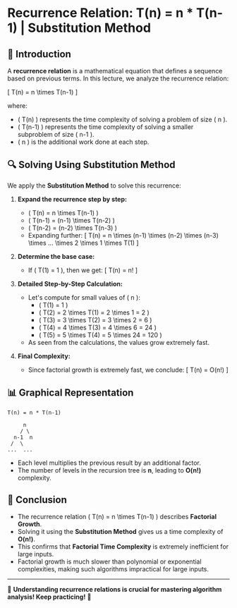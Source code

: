 # **Recurrence Relation: T(n) = n * T(n-1) | Substitution Method**

## **📌 Introduction**
A **recurrence relation** is a mathematical equation that defines a sequence based on previous terms. In this lecture, we analyze the recurrence relation:

\[ T(n) = n \times T(n-1) \]

where:
- \( T(n) \) represents the time complexity of solving a problem of size \( n \).
- \( T(n-1) \) represents the time complexity of solving a smaller subproblem of size \( n-1 \).
- \( n \) is the additional work done at each step.

## **🔍 Solving Using Substitution Method**
We apply the **Substitution Method** to solve this recurrence:

1. **Expand the recurrence step by step:**
   - \( T(n) = n \times T(n-1) \)
   - \( T(n-1) = (n-1) \times T(n-2) \)
   - \( T(n-2) = (n-2) \times T(n-3) \)
   - Expanding further:
     \[ T(n) = n \times (n-1) \times (n-2) \times (n-3) \times ... \times 2 \times 1 \times T(1) \]

2. **Determine the base case:**
   - If \( T(1) = 1 \), then we get:
     \[ T(n) = n! \]

3. **Detailed Step-by-Step Calculation:**
   - Let's compute for small values of \( n \):
     - \( T(1) = 1 \)
     - \( T(2) = 2 \times T(1) = 2 \times 1 = 2 \)
     - \( T(3) = 3 \times T(2) = 3 \times 2 = 6 \)
     - \( T(4) = 4 \times T(3) = 4 \times 6 = 24 \)
     - \( T(5) = 5 \times T(4) = 5 \times 24 = 120 \)
   - As seen from the calculations, the values grow extremely fast.

4. **Final Complexity:**
   - Since factorial growth is extremely fast, we conclude:
     \[ T(n) = O(n!) \]

## **📊 Graphical Representation**
```
T(n) = n * T(n-1)

     n
    / \
  n-1  n
 /  \
...  ...
```
- Each level multiplies the previous result by an additional factor.
- The number of levels in the recursion tree is **n**, leading to **O(n!)** complexity.

## **📌 Conclusion**
- The recurrence relation \( T(n) = n \times T(n-1) \) describes **Factorial Growth**.
- Solving it using the **Substitution Method** gives us a time complexity of **O(n!)**.
- This confirms that **Factorial Time Complexity** is extremely inefficient for large inputs.
- Factorial growth is much slower than polynomial or exponential complexities, making such algorithms impractical for large inputs.

---
📌 **Understanding recurrence relations is crucial for mastering algorithm analysis! Keep practicing!** 🚀


